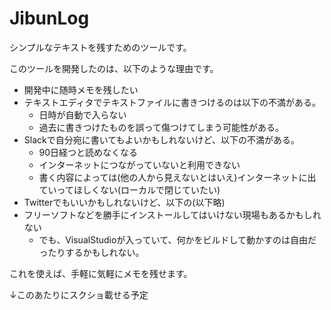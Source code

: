 # JibunLog

シンプルなテキストを残すためのツールです。

このツールを開発したのは、以下のような理由です。

- 開発中に随時メモを残したい
- テキストエディタでテキストファイルに書きつけるのは以下の不満がある。
  - 日時が自動で入らない
  - 過去に書きつけたものを誤って傷つけてしまう可能性がある。
- Slackで自分宛に書いてもよいかもしれないけど、以下の不満がある。
  - 90日経つと読めなくなる
  - インターネットにつながっていないと利用できない
  - 書く内容によっては(他の人から見えないとはいえ)インターネットに出ていってほしくない(ローカルで閉じていたい)
- Twitterでもいいかもしれないけど、以下の(以下略)
- フリーソフトなどを勝手にインストールしてはいけない現場もあるかもしれない
  - でも、VisualStudioが入っていて、何かをビルドして動かすのは自由だったりするかもしれない。

これを使えば、手軽に気軽にメモを残せます。

↓このあたりにスクショ載せる予定
